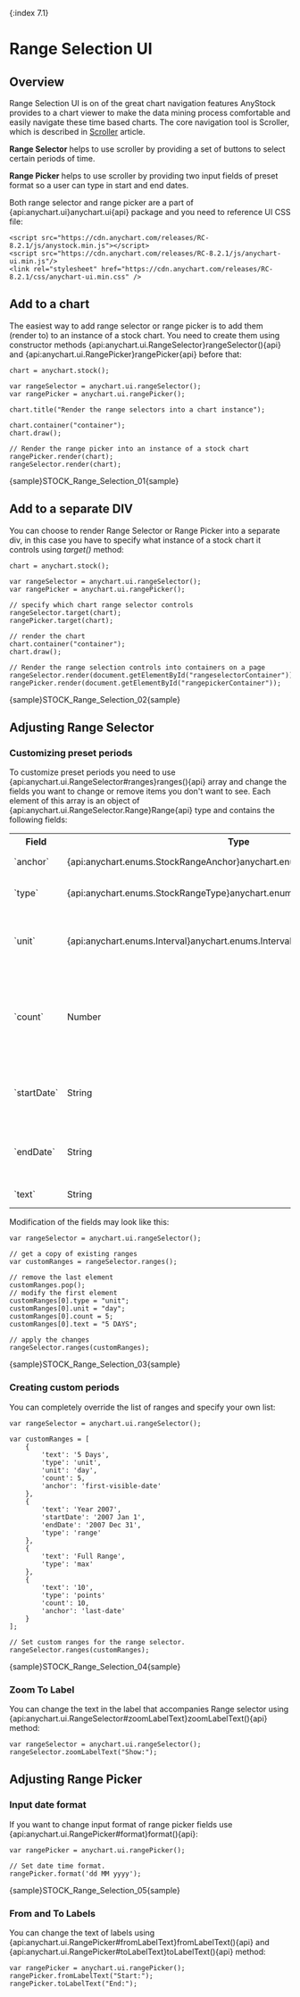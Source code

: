 {:index 7.1}

# Range Selection UI

## Overview

Range Selection UI is on of the great chart navigation features AnyStock provides to a chart viewer to make the data mining process comfortable and easily navigate these time based charts. The core navigation tool is Scroller, which is described in [Scroller](Scroller) article. 

**Range Selector** helps to use scroller by providing a set of buttons to select certain periods of time.

**Range Picker** helps to use scroller by providing two input fields of preset format so a user can type in start and end dates.

Both range selector and range picker are a part of {api:anychart.ui}anychart.ui{api} package and you need to reference UI CSS file:

```
<script src="https://cdn.anychart.com/releases/RC-8.2.1/js/anystock.min.js"></script>
<script src="https://cdn.anychart.com/releases/RC-8.2.1/js/anychart-ui.min.js"/>
<link rel="stylesheet" href="https://cdn.anychart.com/releases/RC-8.2.1/css/anychart-ui.min.css" />
```

## Add to a chart

The easiest way to add range selector or range picker is to add them (render to) to an instance of a stock chart. You need to create them using constructor methods {api:anychart.ui.RangeSelector}rangeSelector(){api} and {api:anychart.ui.RangePicker}rangePicker{api} before that:

```
chart = anychart.stock();

var rangeSelector = anychart.ui.rangeSelector();
var rangePicker = anychart.ui.rangePicker();

chart.title("Render the range selectors into a chart instance");

chart.container("container");
chart.draw();

// Render the range picker into an instance of a stock chart
rangePicker.render(chart);
rangeSelector.render(chart);
```

{sample}STOCK\_Range\_Selection\_01{sample}

## Add to a separate DIV

You can choose to render Range Selector or Range Picker into a separate div, in this case you have to specify what instance of a stock chart it controls using *target()* method:

```
chart = anychart.stock();

var rangeSelector = anychart.ui.rangeSelector();
var rangePicker = anychart.ui.rangePicker();

// specify which chart range selector controls
rangeSelector.target(chart);
rangePicker.target(chart);

// render the chart
chart.container("container");
chart.draw();

// Render the range selection controls into containers on a page
rangeSelector.render(document.getElementById("rangeselectorContainer"));
rangePicker.render(document.getElementById("rangepickerContainer"));
```

{sample}STOCK\_Range\_Selection\_02{sample}

## Adjusting Range Selector

### Customizing preset periods

To customize preset periods you need to use {api:anychart.ui.RangeSelector#ranges}ranges(){api} array and change the fields you want to change or remove items you don't want to see. Each element of this array is an object of {api:anychart.ui.RangeSelector.Range}Range{api} type and contains the following fields:

<table>
<tr>
<th>Field</th>
<th>Type</th>
<th>Description</th>
</tr>
<tr>
<td>`anchor`</td>
<td>{api:anychart.enums.StockRangeAnchor}anychart.enums.StockRangeAnchor{api}</td>
<td>Range starting point.</td>
</tr>
<tr>
<td>`type`</td>
<td>{api:anychart.enums.StockRangeType}anychart.enums.StockRangeType{api}</td>
<td>Type of range measurement: preset or unit.</td>
</tr>
<tr>
<td>`unit`</td>
<td>{api:anychart.enums.Interval}anychart.enums.Interval{api}</td>
<td>When `type` is set to `'unit'` - range measurement.</td>
</tr>
<tr>
<td>`count`</td>
<td>Number</td>
<td>When `type` is set to `'unit'` (and `unit` is set) or `'points'` - number of units or points.</td>
</tr>
<tr>
<td>`startDate`</td>
<td>String</td>
<td>Start date for the fixed range when type is set to `'range'`.</td>
</tr>
<tr>
<td>`endDate`</td>
<td>String</td>
<td>End date for the fixed range when type is set to `'range'`.</td>
</tr>
<tr>
<td>`text`</td>
<td>String</td>
<td>Text to display.</td>
</tr>
</table>

Modification of the fields may look like this:

```
var rangeSelector = anychart.ui.rangeSelector();

// get a copy of existing ranges
var customRanges = rangeSelector.ranges();

// remove the last element
customRanges.pop();
// modify the first element
customRanges[0].type = "unit";
customRanges[0].unit = "day";
customRanges[0].count = 5;
customRanges[0].text = "5 DAYS";

// apply the changes
rangeSelector.ranges(customRanges);
```

{sample}STOCK\_Range\_Selection\_03{sample}

### Creating custom periods

You can completely override the list of ranges and specify your own list: 

```
var rangeSelector = anychart.ui.rangeSelector();

var customRanges = [
    {
        'text': '5 Days',
        'type': 'unit',
        'unit': 'day',
        'count': 5,
        'anchor': 'first-visible-date'
    },
    {
        'text': 'Year 2007',
        'startDate': '2007 Jan 1',
        'endDate': '2007 Dec 31',
        'type': 'range'
    },
    {
        'text': 'Full Range',
        'type': 'max'
    },
    {
        'text': '10',
        'type': 'points'
        'count': 10,
        'anchor': 'last-date'
    }
];

// Set custom ranges for the range selector.
rangeSelector.ranges(customRanges);
```

{sample}STOCK\_Range\_Selection\_04{sample}

### Zoom To Label

You can change the text in the label that accompanies Range selector using {api:anychart.ui.RangeSelector#zoomLabelText}zoomLabelText(){api} method:

```
var rangeSelector = anychart.ui.rangeSelector();
rangeSelector.zoomLabelText("Show:");
```

## Adjusting Range Picker

### Input date format

If you want to change input format of range picker fields use {api:anychart.ui.RangePicker#format}format(){api}:

```
var rangePicker = anychart.ui.rangePicker();

// Set date time format.
rangePicker.format('dd MM yyyy');
```

{sample}STOCK\_Range\_Selection\_05{sample}

### From and To Labels

You can change the text of labels using {api:anychart.ui.RangePicker#fromLabelText}fromLabelText(){api} and {api:anychart.ui.RangePicker#toLabelText}toLabelText(){api} method:

```
var rangePicker = anychart.ui.rangePicker();
rangePicker.fromLabelText("Start:");
rangePicker.toLabelText("End:");
```
